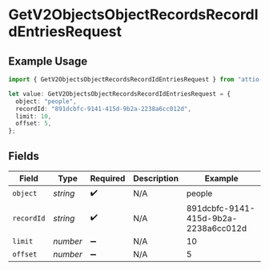 # GetV2ObjectsObjectRecordsRecordIdEntriesRequest

## Example Usage

```typescript
import { GetV2ObjectsObjectRecordsRecordIdEntriesRequest } from "attio-js/models/operations";

let value: GetV2ObjectsObjectRecordsRecordIdEntriesRequest = {
  object: "people",
  recordId: "891dcbfc-9141-415d-9b2a-2238a6cc012d",
  limit: 10,
  offset: 5,
};
```

## Fields

| Field                                | Type                                 | Required                             | Description                          | Example                              |
| ------------------------------------ | ------------------------------------ | ------------------------------------ | ------------------------------------ | ------------------------------------ |
| `object`                             | *string*                             | :heavy_check_mark:                   | N/A                                  | people                               |
| `recordId`                           | *string*                             | :heavy_check_mark:                   | N/A                                  | 891dcbfc-9141-415d-9b2a-2238a6cc012d |
| `limit`                              | *number*                             | :heavy_minus_sign:                   | N/A                                  | 10                                   |
| `offset`                             | *number*                             | :heavy_minus_sign:                   | N/A                                  | 5                                    |